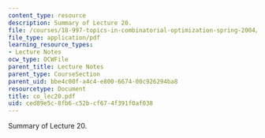 ```yaml
---
content_type: resource
description: Summary of Lecture 20.
file: /courses/18-997-topics-in-combinatorial-optimization-spring-2004/ced89e5c8fb6c52bcf674f391f0af038_co_lec20.pdf
file_type: application/pdf
learning_resource_types:
- Lecture Notes
ocw_type: OCWFile
parent_title: Lecture Notes
parent_type: CourseSection
parent_uid: bbe4c00f-a4c4-e800-6674-00c926294ba8
resourcetype: Document
title: co_lec20.pdf
uid: ced89e5c-8fb6-c52b-cf67-4f391f0af038
---
```

Summary of Lecture 20.

